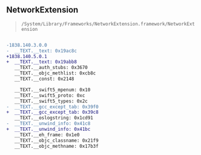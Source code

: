 ## NetworkExtension

> `/System/Library/Frameworks/NetworkExtension.framework/NetworkExtension`

```diff

-1838.140.3.0.0
-  __TEXT.__text: 0x19ac8c
+1838.140.5.0.1
+  __TEXT.__text: 0x19abb8
   __TEXT.__auth_stubs: 0x3670
   __TEXT.__objc_methlist: 0xcb8c
   __TEXT.__const: 0x2148

   __TEXT.__swift5_mpenum: 0x10
   __TEXT.__swift5_proto: 0xc
   __TEXT.__swift5_types: 0x2c
-  __TEXT.__gcc_except_tab: 0x39f0
+  __TEXT.__gcc_except_tab: 0x39c8
   __TEXT.__oslogstring: 0x1cd91
-  __TEXT.__unwind_info: 0x41c8
+  __TEXT.__unwind_info: 0x41bc
   __TEXT.__eh_frame: 0x1e0
   __TEXT.__objc_classname: 0x21f9
   __TEXT.__objc_methname: 0x17b3f

```
